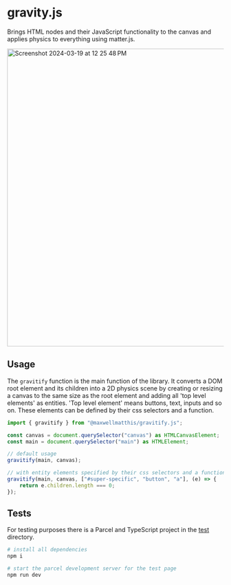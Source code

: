 # gravity.js

Brings HTML nodes and their JavaScript functionality to the canvas and applies physics to everything using matter.js.

<img width="693" alt="Screenshot 2024-03-19 at 12 25 48 PM" src="https://github.com/maxwellmatthis/gravitify.js/assets/58150536/19695c40-6e8a-4b7c-8243-2d5fef64df9a">

<!-- ## Installation and Setup

```bash
# install public package from NPM
npm install @maxwellmatthis/gravitify.js
``` -->

## Usage

The `gravitify` function is the main function of the library. It converts a DOM root element and its children into a 2D physics scene by creating or resizing a canvas to the same size as the root element and adding all 'top level elements' as entities. 'Top level element' means buttons, text, inputs and so on. These elements can be defined by their css selectors and a function.

```ts
import { gravitify } from "@maxwellmatthis/gravitify.js";

const canvas = document.querySelector("canvas") as HTMLCanvasElement;
const main = document.querySelector("main") as HTMLElement;

// default usage
gravitify(main, canvas);

// with entity elements specified by their css selectors and a function
gravitify(main, canvas, ["#super-specific", "button", "a"], (e) => {
    return e.children.length === 0;
});
```

## Tests

For testing purposes there is a Parcel and TypeScript project in the [test](./test) directory.

```bash
# install all dependencies
npm i

# start the parcel development server for the test page
npm run dev
```
